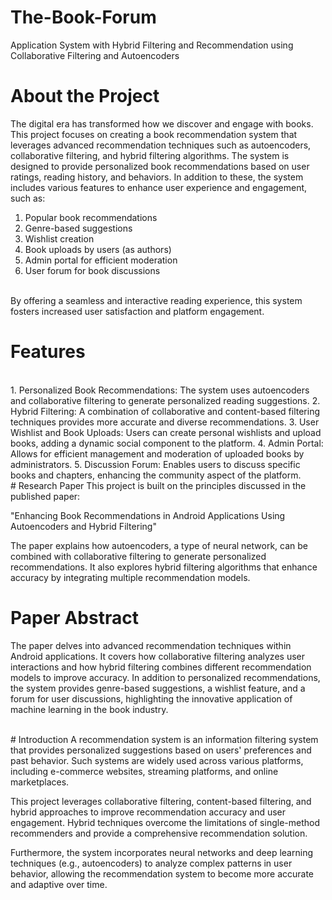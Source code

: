 # The-Book-Forum
 Application System with Hybrid Filtering and Recommendation using Collaborative Filtering and Autoencoders<br>

# About the Project<br>
The digital era has transformed how we discover and engage with books. This project focuses on creating a book recommendation system that leverages advanced recommendation techniques such as autoencoders, collaborative filtering, and hybrid filtering algorithms. The system is designed to provide personalized book recommendations based on user ratings, reading history, and behaviors. In addition to these, the system includes various features to enhance user experience and engagement, such as: <br>

1. Popular book recommendations
2. Genre-based suggestions
3. Wishlist creation
4. Book uploads by users (as authors)
5. Admin portal for efficient moderation
6. User forum for book discussions
<br>
By offering a seamless and interactive reading experience, this system fosters increased user satisfaction and platform engagement.
<be>

# Features
<br>
1. Personalized Book Recommendations: The system uses autoencoders and collaborative filtering to generate personalized reading suggestions.
2. Hybrid Filtering: A combination of collaborative and content-based filtering techniques provides more accurate and diverse recommendations.
3. User Wishlist and Book Uploads: Users can create personal wishlists and upload books, adding a dynamic social component to the platform.
4. Admin Portal: Allows for efficient management and moderation of uploaded books by administrators.
5. Discussion Forum: Enables users to discuss specific books and chapters, enhancing the community aspect of the platform.
<br>
# Research Paper
This project is built on the principles discussed in the published paper:<br>

"Enhancing Book Recommendations in Android Applications Using Autoencoders and Hybrid Filtering" <br>

The paper explains how autoencoders, a type of neural network, can be combined with collaborative filtering to generate personalized recommendations. It also explores hybrid filtering algorithms that enhance accuracy by integrating multiple recommendation models.
<br>
# Paper Abstract
The paper delves into advanced recommendation techniques within Android applications. It covers how collaborative filtering analyzes user interactions and how hybrid filtering combines different recommendation models to improve accuracy. In addition to personalized recommendations, the system provides genre-based suggestions, a wishlist feature, and a forum for user discussions, highlighting the innovative application of machine learning in the book industry.


<br>
# Introduction
A recommendation system is an information filtering system that provides personalized suggestions based on users' preferences and past behavior. Such systems are widely used across various platforms, including e-commerce websites, streaming platforms, and online marketplaces.

This project leverages collaborative filtering, content-based filtering, and hybrid approaches to improve recommendation accuracy and user engagement. Hybrid techniques overcome the limitations of single-method recommenders and provide a comprehensive recommendation solution.

Furthermore, the system incorporates neural networks and deep learning techniques (e.g., autoencoders) to analyze complex patterns in user behavior, allowing the recommendation system to become more accurate and adaptive over time.

